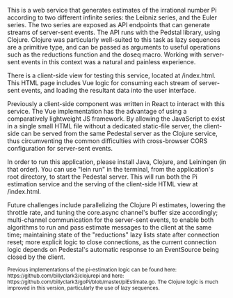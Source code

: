 This is a web service that generates estimates of the irrational number Pi according to two different infinite series: the Leibniz series, and the Euler series. The two series are exposed as API endpoints that can generate streams of server-sent events. The API runs with the Pedstal library, using Clojure. Clojure was particularly well-suited to this task as lazy sequences are a primitive type, and can be passed as arguments to useful operations such as the reductions function and the doseq macro. Working with server-sent events in this context was a natural and painless experience.

There is a client-side view for testing this service, located at <localhost>/index.html. This HTML page includes Vue logic for consuming each stream of server-sent events, and loading the resultant data into the user interface.

Previously a client-side component was written in React to interact with this service. The Vue implementation has the advantage of using a comparatively lightweight JS framework. By allowing the JavaScript to exist in a single small HTML file without a dedicated static-file server, the client-side can be served from the same Pedestal server as the Clojure service, thus circumventing the common difficulties with cross-browser CORS configuration for server-sent events.

In order to run this application, please install Java, Clojure, and Leiningen (in that order). You can use "lein run" in the terminal, from the application's root directory, to start the Pedestal server. This will run both the Pi estimation service and the serving of the client-side HTML view at <localhost>/index.html.

Future challenges include parallelizing the Clojure Pi estimates, lowering the throttle rate, and tuning the core.async channel's buffer size accordingly; multi-channel communication for the server-sent events, to enable both algorithms to run and pass estimate messages to the client at the same time; maintaining state of the "reductions" lazy lists state after connection reset; more explicit logic to close connections, as the current connection logic depends on Pedestal's automatic response to an EventSource being closed by the client.

<sub>
Previous implementations of the pi-estimation logic can be found here: https://github.com/billyclark3/clojurepi and here: https://github.com/billyclark3/goPi/blob/master/piEstimate.go. The Clojure logic is much improved in this version, particularly the use of lazy sequences.
</sub>
